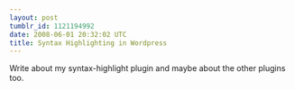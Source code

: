 ```yaml
---
layout: post
tumblr_id: 1121194992
date: 2008-06-01 20:32:02 UTC
title: Syntax Highlighting in Wordpress
---
```


Write about my syntax-highlight plugin and maybe about the other plugins too.
